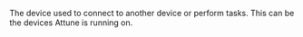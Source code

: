 The device used to connect to another device or perform tasks. This can be the devices Attune is running on.